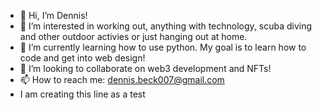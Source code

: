 - 👋 Hi, I’m Dennis!
- 👀 I’m interested in working out, anything with technology, scuba diving and other outdoor activies or just hanging out at home.
- 🌱 I’m currently learning how to use python. My goal is to learn how to code and get into web design!
- 💞️ I’m looking to collaborate on web3 development and NFTs!
- 📫 How to reach me: dennis.beck007@gmail.com
- I am creating this line as a test
<!---
d3pendable/d3pendable is a ✨ special ✨ repository because its `README.md` (this file) appears on your GitHub profile.
You can click the Preview link to take a look at your changes.
--->
